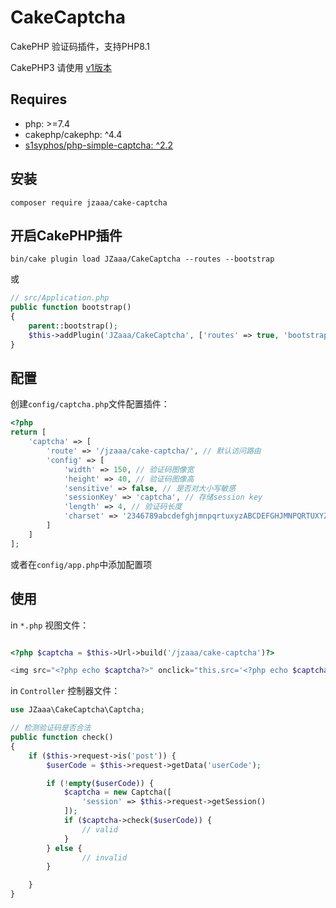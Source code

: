 CakeCaptcha
============
CakePHP 验证码插件，支持PHP8.1

CakePHP3 请使用 [v1版本](https://github.com/JZaaa/CakeCaptcha/tree/v1)

## Requires
- php: >=7.4
- cakephp/cakephp: ^4.4
- [s1syphos/php-simple-captcha: ^2.2](https://codeberg.org/S1SYPHOS/php-simple-captcha)

## 安装

```
composer require jzaaa/cake-captcha
```

## 开启CakePHP插件
```
bin/cake plugin load JZaaa/CakeCaptcha --routes --bootstrap
```
或
```php
// src/Application.php
public function bootstrap()
{
    parent::bootstrap();
    $this->addPlugin('JZaaa/CakeCaptcha', ['routes' => true, 'bootstrap' => true]);
}
```
## 配置
创建`config/captcha.php`文件配置插件：
```php
<?php
return [
    'captcha' => [
        'route' => '/jzaaa/cake-captcha/', // 默认访问路由
        'config' => [
            'width' => 150, // 验证码图像宽
            'height' => 40, // 验证码图像高
            'sensitive' => false, // 是否对大小写敏感
            'sessionKey' => 'captcha', // 存储session key
            'length' => 4, // 验证码长度
            'charset' => '2346789abcdefghjmnpqrtuxyzABCDEFGHJMNPQRTUXYZ' // 验证码字符集
        ]
    ]
];
```
或者在`config/app.php`中添加配置项

## 使用
in `*.php` 视图文件：
```php

<?php $captcha = $this->Url->build('/jzaaa/cake-captcha')?>

<img src="<?php echo $captcha?>" onclick="this.src='<?php echo $captcha . '?'?>' + Math.random()" style="cursor: pointer;">

```
in `Controller` 控制器文件：
```php
use JZaaa\CakeCaptcha\Captcha;

// 检测验证码是否合法
public function check()
{
    if ($this->request->is('post')) {
        $userCode = $this->request->getData('userCode');

        if (!empty($userCode)) {
            $captcha = new Captcha([
                'session' => $this->request->getSession()
            ]);
            if ($captcha->check($userCode)) {
                // valid
            }
        } else {
                // invalid
        }

    }
}

```
